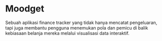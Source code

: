 # Moodget
Sebuah aplikasi finance tracker yang tidak hanya mencatat pengeluaran, tapi juga membantu pengguna menemukan pola dan pemicu di balik kebiasaan belanja mereka melalui visualisasi data interaktif.
